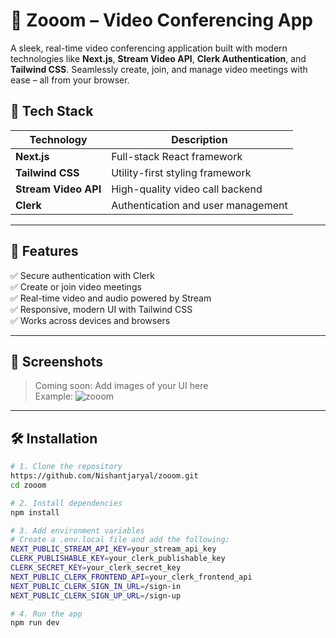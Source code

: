 
# 🦜 Zooom – Video Conferencing App



A sleek, real-time video conferencing application built with modern technologies like **Next.js**, **Stream Video API**, **Clerk Authentication**, and **Tailwind CSS**. Seamlessly create, join, and manage video meetings with ease – all from your browser.

## 🚀 Tech Stack

| Technology     | Description                          |
|----------------|--------------------------------------|
| **Next.js**    | Full-stack React framework           |
| **Tailwind CSS** | Utility-first styling framework     |
| **Stream Video API** | High-quality video call backend |
| **Clerk**      | Authentication and user management   |

---

## 🌟 Features

✅ Secure authentication with Clerk  
✅ Create or join video meetings  
✅ Real-time video and audio powered by Stream  
✅ Responsive, modern UI with Tailwind CSS  
✅ Works across devices and browsers  

---

## 📸 Screenshots

> Coming soon: Add images of your UI here  
> Example:
![zooom](https://github.com/user-attachments/assets/127abfd4-324b-4884-89b9-5e0c94f3bcbd)

---

## 🛠️ Installation

```bash
# 1. Clone the repository
https://github.com/Nishantjaryal/zooom.git
cd zooom

# 2. Install dependencies
npm install

# 3. Add environment variables
# Create a .env.local file and add the following:
NEXT_PUBLIC_STREAM_API_KEY=your_stream_api_key
CLERK_PUBLISHABLE_KEY=your_clerk_publishable_key
CLERK_SECRET_KEY=your_clerk_secret_key
NEXT_PUBLIC_CLERK_FRONTEND_API=your_clerk_frontend_api
NEXT_PUBLIC_CLERK_SIGN_IN_URL=/sign-in
NEXT_PUBLIC_CLERK_SIGN_UP_URL=/sign-up

# 4. Run the app
npm run dev

